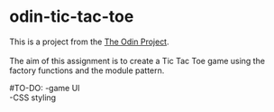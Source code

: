 # odin-tic-tac-toe
This is a project from the [The Odin Project](https://www.theodinproject.com/lessons/node-path-javascript-tic-tac-toe).
<br>
<br>
The aim of this assignment is to create a Tic Tac Toe game using the factory functions and the module pattern.

#TO-DO:
-game UI  
-CSS styling